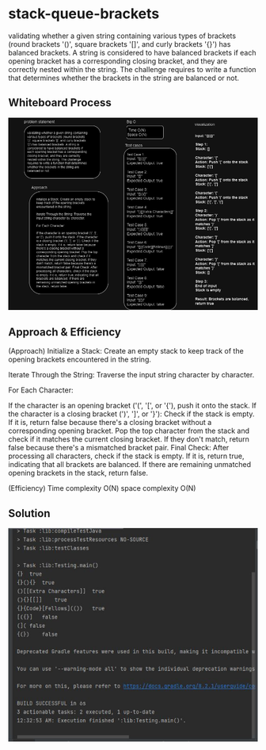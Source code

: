 # stack-queue-brackets
validating whether a given string containing various types of brackets (round brackets '()', square brackets '[]', and curly brackets '{}') has balanced brackets. A string is considered to have balanced brackets if each opening bracket has a corresponding closing bracket, and they are correctly nested within the string. The challenge requires to write a function that determines whether the brackets in the string are balanced or not.

## Whiteboard Process

![cc13.drawio.png](cc13.drawio.png)
## Approach & Efficiency

(Approach) 
Initialize a Stack: Create an empty stack to keep track of the opening brackets encountered in the string.

Iterate Through the String: Traverse the input string character by character.

For Each Character:

If the character is an opening bracket ('(', '[', or '{'), push it onto the stack.
If the character is a closing bracket (')', ']', or '}'):
Check if the stack is empty. If it is, return false because there's a closing bracket without a corresponding opening bracket.
Pop the top character from the stack and check if it matches the current closing bracket. If they don't match, return false because there's a mismatched bracket pair.
Final Check: After processing all characters, check if the stack is empty. If it is, return true, indicating that all brackets are balanced. If there are remaining unmatched opening brackets in the stack, return false.


(Efficiency)
Time complexity O(N)
space complexity O(N)


## Solution
![cc13 testing.JPG](cc13%20testing.JPG)